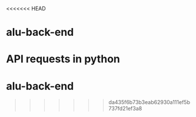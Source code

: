 <<<<<<< HEAD
# alu-back-end
 API requests  in python
=======
# alu-back-end
>>>>>>> da435f6b73b3eab62930a111ef5b737fd21ef3a8
